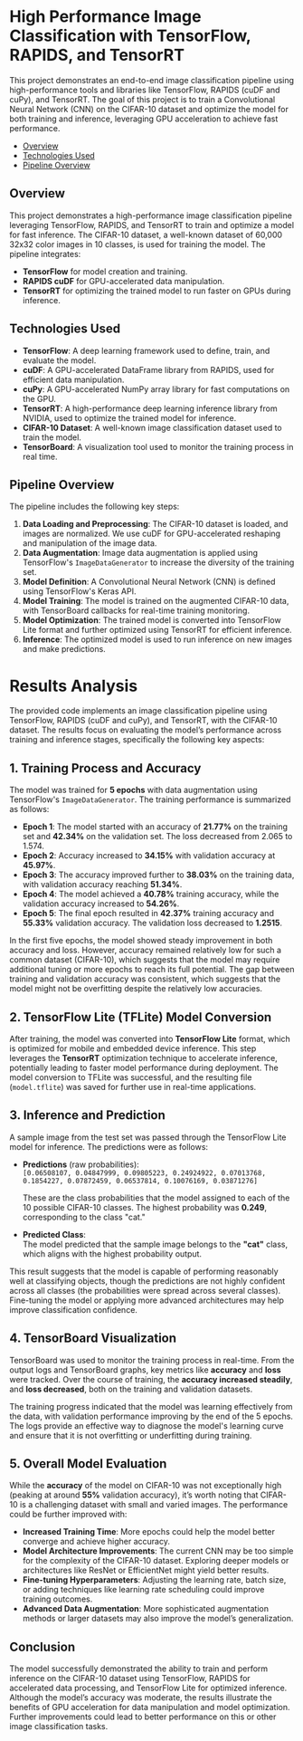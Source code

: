 # High Performance Image Classification with TensorFlow, RAPIDS, and TensorRT

This project demonstrates an end-to-end image classification pipeline using high-performance tools and libraries like TensorFlow, RAPIDS (cuDF and cuPy), and TensorRT. The goal of this project is to train a Convolutional Neural Network (CNN) on the CIFAR-10 dataset and optimize the model for both training and inference, leveraging GPU acceleration to achieve fast performance.

- [Overview](#overview)
- [Technologies Used](#technologies-used)
- [Pipeline Overview](#pipeline-overview)

## Overview

This project demonstrates a high-performance image classification pipeline leveraging TensorFlow, RAPIDS, and TensorRT to train and optimize a model for fast inference. The CIFAR-10 dataset, a well-known dataset of 60,000 32x32 color images in 10 classes, is used for training the model. The pipeline integrates:
- **TensorFlow** for model creation and training.
- **RAPIDS cuDF** for GPU-accelerated data manipulation.
- **TensorRT** for optimizing the trained model to run faster on GPUs during inference.

## Technologies Used
- **TensorFlow**: A deep learning framework used to define, train, and evaluate the model.
- **cuDF**: A GPU-accelerated DataFrame library from RAPIDS, used for efficient data manipulation.
- **cuPy**: A GPU-accelerated NumPy array library for fast computations on the GPU.
- **TensorRT**: A high-performance deep learning inference library from NVIDIA, used to optimize the trained model for inference.
- **CIFAR-10 Dataset**: A well-known image classification dataset used to train the model.
- **TensorBoard**: A visualization tool used to monitor the training process in real time.

## Pipeline Overview
The pipeline includes the following key steps:
1. **Data Loading and Preprocessing**: The CIFAR-10 dataset is loaded, and images are normalized. We use cuDF for GPU-accelerated reshaping and manipulation of the image data.
2. **Data Augmentation**: Image data augmentation is applied using TensorFlow's `ImageDataGenerator` to increase the diversity of the training set.
3. **Model Definition**: A Convolutional Neural Network (CNN) is defined using TensorFlow's Keras API.
4. **Model Training**: The model is trained on the augmented CIFAR-10 data, with TensorBoard callbacks for real-time training monitoring.
5. **Model Optimization**: The trained model is converted into TensorFlow Lite format and further optimized using TensorRT for efficient inference.
6. **Inference**: The optimized model is used to run inference on new images and make predictions.


# Results Analysis

The provided code implements an image classification pipeline using TensorFlow, RAPIDS (cuDF and cuPy), and TensorRT, with the CIFAR-10 dataset. The results focus on evaluating the model’s performance across training and inference stages, specifically the following key aspects:

## 1. Training Process and Accuracy

The model was trained for **5 epochs** with data augmentation using TensorFlow's `ImageDataGenerator`. The training performance is summarized as follows:

- **Epoch 1**: The model started with an accuracy of **21.77%** on the training set and **42.34%** on the validation set. The loss decreased from 2.065 to 1.574.
- **Epoch 2**: Accuracy increased to **34.15%** with validation accuracy at **45.97%**.
- **Epoch 3**: The accuracy improved further to **38.03%** on the training data, with validation accuracy reaching **51.34%**.
- **Epoch 4**: The model achieved a **40.78%** training accuracy, while the validation accuracy increased to **54.26%**.
- **Epoch 5**: The final epoch resulted in **42.37%** training accuracy and **55.33%** validation accuracy. The validation loss decreased to **1.2515**.

In the first five epochs, the model showed steady improvement in both accuracy and loss. However, accuracy remained relatively low for such a common dataset (CIFAR-10), which suggests that the model may require additional tuning or more epochs to reach its full potential. The gap between training and validation accuracy was consistent, which suggests that the model might not be overfitting despite the relatively low accuracies.

## 2. TensorFlow Lite (TFLite) Model Conversion

After training, the model was converted into **TensorFlow Lite** format, which is optimized for mobile and embedded device inference. This step leverages the **TensorRT** optimization technique to accelerate inference, potentially leading to faster model performance during deployment. The model conversion to TFLite was successful, and the resulting file (`model.tflite`) was saved for further use in real-time applications.

## 3. Inference and Prediction

A sample image from the test set was passed through the TensorFlow Lite model for inference. The predictions were as follows:

- **Predictions** (raw probabilities):  
  `[0.06508107, 0.04847999, 0.09805223, 0.24924922, 0.07013768, 0.1854227, 0.07872459, 0.06537814, 0.10076169, 0.03871276]`
  
  These are the class probabilities that the model assigned to each of the 10 possible CIFAR-10 classes. The highest probability was **0.249**, corresponding to the class "cat."

- **Predicted Class**:  
  The model predicted that the sample image belongs to the **"cat"** class, which aligns with the highest probability output.

This result suggests that the model is capable of performing reasonably well at classifying objects, though the predictions are not highly confident across all classes (the probabilities were spread across several classes). Fine-tuning the model or applying more advanced architectures may help improve classification confidence.

## 4. TensorBoard Visualization

TensorBoard was used to monitor the training process in real-time. From the output logs and TensorBoard graphs, key metrics like **accuracy** and **loss** were tracked. Over the course of training, the **accuracy increased steadily**, and **loss decreased**, both on the training and validation datasets.

The training progress indicated that the model was learning effectively from the data, with validation performance improving by the end of the 5 epochs. The logs provide an effective way to diagnose the model's learning curve and ensure that it is not overfitting or underfitting during training.

## 5. Overall Model Evaluation

While the **accuracy** of the model on CIFAR-10 was not exceptionally high (peaking at around **55%** validation accuracy), it’s worth noting that CIFAR-10 is a challenging dataset with small and varied images. The performance could be further improved with:

- **Increased Training Time**: More epochs could help the model better converge and achieve higher accuracy.
- **Model Architecture Improvements**: The current CNN may be too simple for the complexity of the CIFAR-10 dataset. Exploring deeper models or architectures like ResNet or EfficientNet might yield better results.
- **Fine-tuning Hyperparameters**: Adjusting the learning rate, batch size, or adding techniques like learning rate scheduling could improve training outcomes.
- **Advanced Data Augmentation**: More sophisticated augmentation methods or larger datasets may also improve the model’s generalization.

## Conclusion

The model successfully demonstrated the ability to train and perform inference on the CIFAR-10 dataset using TensorFlow, RAPIDS for accelerated data processing, and TensorFlow Lite for optimized inference. Although the model’s accuracy was moderate, the results illustrate the benefits of GPU acceleration for data manipulation and model optimization. Further improvements could lead to better performance on this or other image classification tasks.
